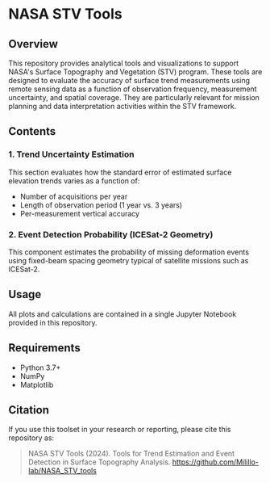 # NASA STV Tools

## Overview

This repository provides analytical tools and visualizations to support NASA's Surface Topography and Vegetation (STV) program. These tools are designed to evaluate the accuracy of surface trend measurements using remote sensing data as a function of observation frequency, measurement uncertainty, and spatial coverage. They are particularly relevant for mission planning and data interpretation activities within the STV framework.

## Contents

### 1. Trend Uncertainty Estimation
This section evaluates how the standard error of estimated surface elevation trends varies as a function of:
- Number of acquisitions per year
- Length of observation period (1 year vs. 3 years)
- Per-measurement vertical accuracy

### 2. Event Detection Probability (ICESat-2 Geometry)
This component estimates the probability of missing deformation events using fixed-beam spacing geometry typical of satellite missions such as ICESat-2.

## Usage
All plots and calculations are contained in a single Jupyter Notebook provided in this repository.

## Requirements
- Python 3.7+
- NumPy
- Matplotlib

## Citation
If you use this toolset in your research or reporting, please cite this repository as:
> NASA STV Tools (2024). Tools for Trend Estimation and Event Detection in Surface Topography Analysis. https://github.com/Milillo-lab/NASA_STV_tools
